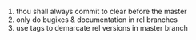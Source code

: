 1. thou shall always commit to clear before the master
7. only do bugixes & documentation in rel branches
8. use tags to demarcate rel versions in master branch
